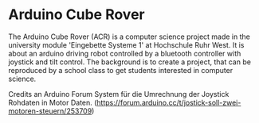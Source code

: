 # Arduino Cube Rover

The Arduino Cube Rover (ACR) is a computer science project made in the university module 'Eingebette Systeme 1' at Hochschule Ruhr West. 
It is about an arduino driving robot controlled by a bluetooth controller with joystick and tilt control. The background is to create a project, that can be reproduced by a school class to get students interested in computer science.

Credits an Arduino Forum System für die Umrechnung der Joystick Rohdaten in Motor Daten. (https://forum.arduino.cc/t/jostick-soll-zwei-motoren-steuern/253709)
